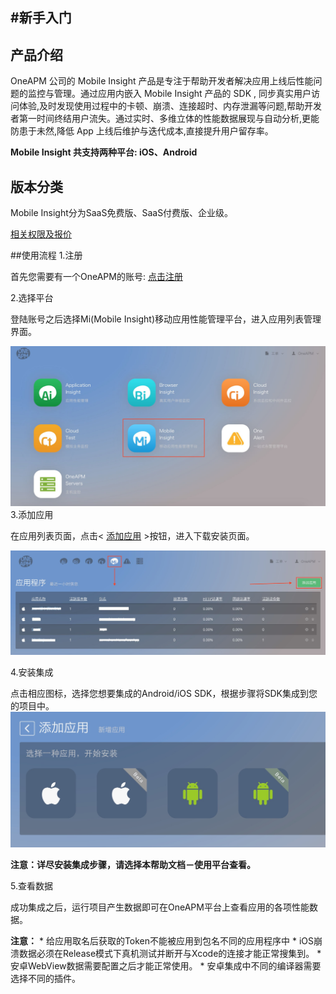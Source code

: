 #新手入门
---
## 产品介绍
OneAPM 公司的 Mobile Insight 产品是专注于帮助开发者解决应用上线后性能问题的监控与管理。通过应用内嵌入 Mobile Insight 产品的 SDK , 同步真实用户访问体验,及时发现使用过程中的卡顿、崩溃、连接超时、内存泄漏等问题,帮助开发者第一时间终结用户流失。通过实时、多维立体的性能数据展现与自动分析,更能防患于未然,降低 App 上线后维护与迭代成本,直接提升用户留存率。

**Mobile Insight 共支持两种平台: iOS、Android**

## 版本分类

Mobile Insight分为SaaS免费版、SaaS付费版、企业级。

[相关权限及报价](http://www.oneapm.com/mi/price.html)

##使用流程
1.注册

首先您需要有一个OneAPM的账号:
[点击注册](http://user.oneapm.com/pages/v2/signup)

2.选择平台

登陆账号之后选择Mi(Mobile Insight)移动应用性能管理平台，进入应用列表管理界面。

![](A107.jpg)
3.添加应用

在应用列表页面，点击< [添加应用](https://mi.oneapm.com/mobile/app/setup#/) >按钮，进入下载安装页面。

![](A108.jpg)

4.安装集成

点击相应图标，选择您想要集成的Android/iOS SDK，根据步骤将SDK集成到您的项目中。
![](A109.jpg)

**注意：详尽安装集成步骤，请选择本帮助文档－使用平台查看。**

5.查看数据

成功集成之后，运行项目产生数据即可在OneAPM平台上查看应用的各项性能数据。

**注意：**
       * 给应用取名后获取的Token不能被应用到包名不同的应用程序中
       * iOS崩溃数据必须在Release模式下真机测试并断开与Xcode的连接才能正常搜集到。
       * 安卓WebView数据需要配置之后才能正常使用。
       * 安卓集成中不同的编译器需要选择不同的插件。
       
